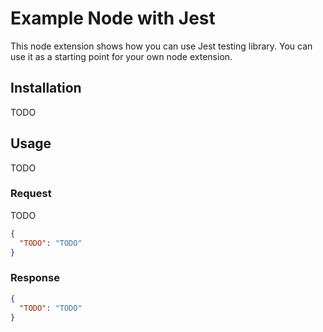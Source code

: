 # Example Node with Jest

This node extension shows how you can use Jest testing library. You can use it as a starting point for your own node extension.

## Installation

TODO

## Usage

TODO

### Request

TODO

```json
{
  "TODO": "TODO"
}
```

### Response

```json
{
  "TODO": "TODO"
}
```

